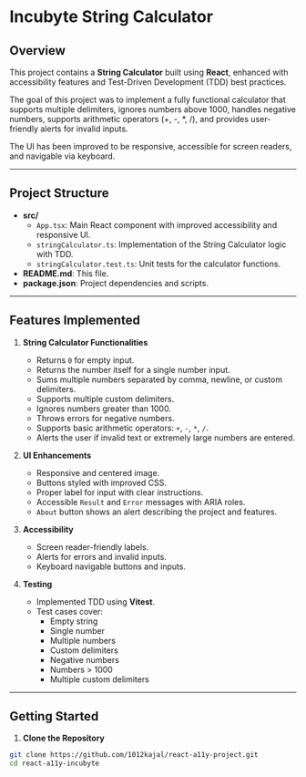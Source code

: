 # Incubyte String Calculator

## Overview

This project contains a **String Calculator** built using **React**, enhanced with accessibility features and Test-Driven Development (TDD) best practices.  

The goal of this project was to implement a fully functional calculator that supports multiple delimiters, ignores numbers above 1000, handles negative numbers, supports arithmetic operators (+, -, *, /), and provides user-friendly alerts for invalid inputs.

The UI has been improved to be responsive, accessible for screen readers, and navigable via keyboard.

---

## Project Structure

- **src/**
  - `App.tsx`: Main React component with improved accessibility and responsive UI.
  - `stringCalculator.ts`: Implementation of the String Calculator logic with TDD.
  - `stringCalculator.test.ts`: Unit tests for the calculator functions.
- **README.md**: This file.
- **package.json**: Project dependencies and scripts.

---

## Features Implemented

1. **String Calculator Functionalities**
   - Returns `0` for empty input.
   - Returns the number itself for a single number input.
   - Sums multiple numbers separated by comma, newline, or custom delimiters.
   - Supports multiple custom delimiters.
   - Ignores numbers greater than 1000.
   - Throws errors for negative numbers.
   - Supports basic arithmetic operators: `+`, `-`, `*`, `/`.
   - Alerts the user if invalid text or extremely large numbers are entered.

2. **UI Enhancements**
   - Responsive and centered image.
   - Buttons styled with improved CSS.
   - Proper label for input with clear instructions.
   - Accessible `Result` and `Error` messages with ARIA roles.
   - `About` button shows an alert describing the project and features.

3. **Accessibility**
   - Screen reader-friendly labels.
   - Alerts for errors and invalid inputs.
   - Keyboard navigable buttons and inputs.

4. **Testing**
   - Implemented TDD using **Vitest**.
   - Test cases cover:
     - Empty string
     - Single number
     - Multiple numbers
     - Custom delimiters
     - Negative numbers
     - Numbers > 1000
     - Multiple custom delimiters

---

## Getting Started

1. **Clone the Repository**

```bash
git clone https://github.com/1012kajal/react-a11y-project.git
cd react-a11y-incubyte
